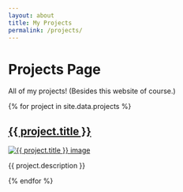 ```yaml
---
layout: about
title: My Projects
permalink: /projects/
---
```


# Projects Page

<p>All of my projects! (Besides this website of course.)</p>

<div class="projects-container">
{% for project in site.data.projects %}
  <div class="project">
    <h2><a class="project-link" href="{{ project.title | slugify | append: '.html' }}">{{ project.title }}</a>
</h2>
    <a class="project-link" href="{{ project.image }}"><img src="{{ project.image }}" alt="{{ project.title }} image"></a>
    <p>{{ project.description }}</p>
  </div>
{% endfor %}
</div>